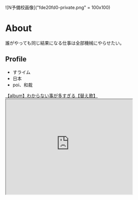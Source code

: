 ![N予備校画像]("fde20fd0-private.png" = 100x100)
# About
誰がやっても同じ結果になる仕事は全部機械にやらせたい。

## Profile
- すライム
- 日本
- poi、和裁

<script type="application/javascript" src="https://embed.nicovideo.jp/watch/sm29451370/script?w=640&h=360"></script><noscript><a href="https://www.nicovideo.jp/watch/sm29451370">【album】わからない事が多すぎる【替え歌】</a></noscript>

<iframe src="https://www.openprocessing.org/sketch/825176/embed/" width="400" height="300"></iframe>
